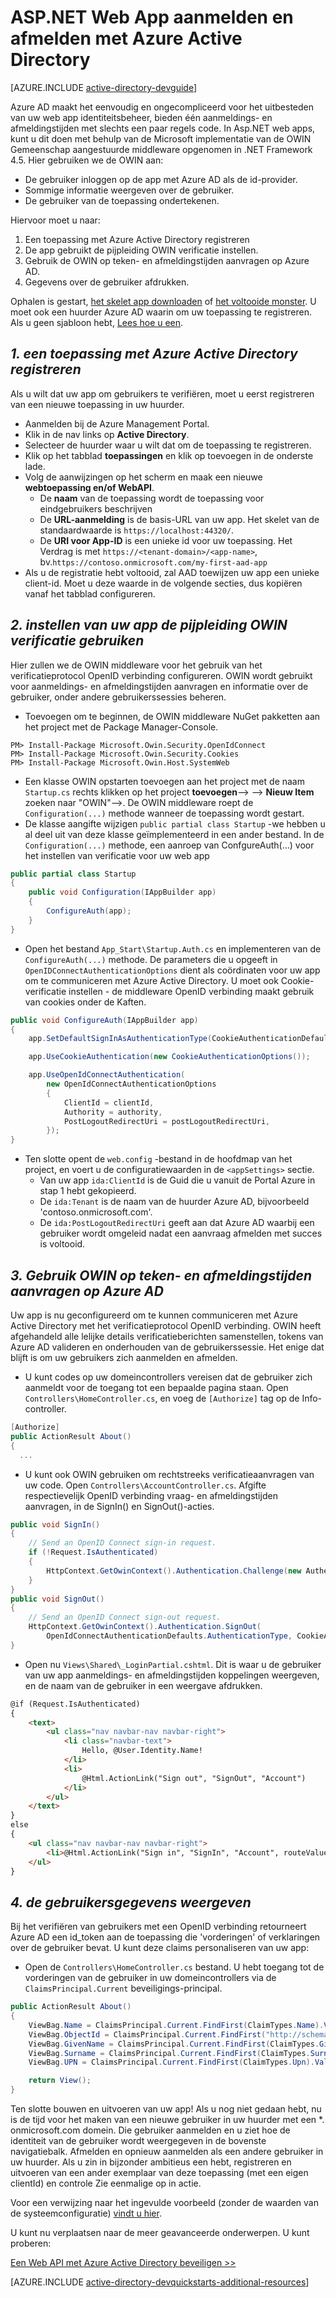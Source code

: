 <properties
    pageTitle="Azure AD .NET introductie | Microsoft Azure"
    description="Het bouwen van een .NET MVC Web App met Azure AD voor aanmelden integreert."
    services="active-directory"
    documentationCenter=".net"
    authors="dstrockis"
    manager="mbaldwin"
    editor=""/>

<tags
    ms.service="active-directory"
    ms.workload="identity"
    ms.tgt_pltfrm="na"
    ms.devlang="dotnet"
    ms.topic="article"
    ms.date="09/16/2016"
    ms.author="dastrock"/>

# <a name="aspnet-web-app-sign-in--sign-out-with-azure-ad"></a>ASP.NET Web App aanmelden en afmelden met Azure Active Directory

[AZURE.INCLUDE [active-directory-devguide](../../includes/active-directory-devguide.md)]

Azure AD maakt het eenvoudig en ongecompliceerd voor het uitbesteden van uw web app identiteitsbeheer, bieden één aanmeldings- en afmeldingstijden met slechts een paar regels code.  In Asp.NET web apps, kunt u dit doen met behulp van de Microsoft implementatie van de OWIN Gemeenschap aangestuurde middleware opgenomen in .NET Framework 4.5.  Hier gebruiken we de OWIN aan:
-   De gebruiker inloggen op de app met Azure AD als de id-provider.
-   Sommige informatie weergeven over de gebruiker.
-   De gebruiker van de toepassing ondertekenen.

Hiervoor moet u naar:

1. Een toepassing met Azure Active Directory registreren
2. De app gebruikt de pijpleiding OWIN verificatie instellen.
3. Gebruik de OWIN op teken- en afmeldingstijden aanvragen op Azure AD.
4. Gegevens over de gebruiker afdrukken.

Ophalen is gestart, [het skelet app downloaden](https://github.com/AzureADQuickStarts/WebApp-OpenIdConnect-DotNet/archive/skeleton.zip) of [het voltooide monster](https://github.com/AzureADQuickStarts/WebApp-OpenIdConnect-DotNet/archive/complete.zip).  U moet ook een huurder Azure AD waarin om uw toepassing te registreren.  Als u geen sjabloon hebt, [Lees hoe u een](active-directory-howto-tenant.md).

## <a name="1--register-an-application-with-azure-ad"></a>*1. een toepassing met Azure Active Directory registreren*
Als u wilt dat uw app om gebruikers te verifiëren, moet u eerst registreren van een nieuwe toepassing in uw huurder.

- Aanmelden bij de Azure Management Portal.
- Klik in de nav links op **Active Directory**.
- Selecteer de huurder waar u wilt dat om de toepassing te registreren.
- Klik op het tabblad **toepassingen** en klik op toevoegen in de onderste lade.
- Volg de aanwijzingen op het scherm en maak een nieuwe **webtoepassing en/of WebAPI**.
    - De **naam** van de toepassing wordt de toepassing voor eindgebruikers beschrijven
    -   De **URL-aanmelding** is de basis-URL van uw app.  Het skelet van de standaardwaarde is `https://localhost:44320/`.
    - De **URI voor App-ID** is een unieke id voor uw toepassing.  Het Verdrag is met `https://<tenant-domain>/<app-name>`, bv.`https://contoso.onmicrosoft.com/my-first-aad-app`
- Als u de registratie hebt voltooid, zal AAD toewijzen uw app een unieke client-id.  Moet u deze waarde in de volgende secties, dus kopiëren vanaf het tabblad configureren.

## <a name="2-set-up-your-app-to-use-the-owin-authentication-pipeline"></a>*2. instellen van uw app de pijpleiding OWIN verificatie gebruiken*
Hier zullen we de OWIN middleware voor het gebruik van het verificatieprotocol OpenID verbinding configureren.  OWIN wordt gebruikt voor aanmeldings- en afmeldingstijden aanvragen en informatie over de gebruiker, onder andere gebruikerssessies beheren.

-   Toevoegen om te beginnen, de OWIN middleware NuGet pakketten aan het project met de Package Manager-Console.

```
PM> Install-Package Microsoft.Owin.Security.OpenIdConnect
PM> Install-Package Microsoft.Owin.Security.Cookies
PM> Install-Package Microsoft.Owin.Host.SystemWeb
```

-   Een klasse OWIN opstarten toevoegen aan het project met de naam `Startup.cs` rechts klikken op het project **toevoegen**--> --> **Nieuw Item** zoeken naar "OWIN"-->.  De OWIN middleware roept de `Configuration(...)` methode wanneer de toepassing wordt gestart.
-   De klasse aangifte wijzigen `public partial class Startup` -we hebben u al deel uit van deze klasse geïmplementeerd in een ander bestand.  In de `Configuration(...)` methode, een aanroep van ConfgureAuth(...) voor het instellen van verificatie voor uw web app  

```C#
public partial class Startup
{
    public void Configuration(IAppBuilder app)
    {
        ConfigureAuth(app);
    }
}
```

-   Open het bestand `App_Start\Startup.Auth.cs` en implementeren van de `ConfigureAuth(...)` methode.  De parameters die u opgeeft in `OpenIDConnectAuthenticationOptions` dient als coördinaten voor uw app om te communiceren met Azure Active Directory.  U moet ook Cookie-verificatie instellen - de middleware OpenID verbinding maakt gebruik van cookies onder de Kaften.

```C#
public void ConfigureAuth(IAppBuilder app)
{
    app.SetDefaultSignInAsAuthenticationType(CookieAuthenticationDefaults.AuthenticationType);

    app.UseCookieAuthentication(new CookieAuthenticationOptions());

    app.UseOpenIdConnectAuthentication(
        new OpenIdConnectAuthenticationOptions
        {
            ClientId = clientId,
            Authority = authority,
            PostLogoutRedirectUri = postLogoutRedirectUri,
        });
}
```

-   Ten slotte opent de `web.config` -bestand in de hoofdmap van het project, en voert u de configuratiewaarden in de `<appSettings>` sectie.
    -   Van uw app `ida:ClientId` is de Guid die u vanuit de Portal Azure in stap 1 hebt gekopieerd.
    -   De `ida:Tenant` is de naam van de huurder Azure AD, bijvoorbeeld 'contoso.onmicrosoft.com'.
    -   De `ida:PostLogoutRedirectUri` geeft aan dat Azure AD waarbij een gebruiker wordt omgeleid nadat een aanvraag afmelden met succes is voltooid.

## <a name="3-use-owin-to-issue-sign-in-and-sign-out-requests-to-azure-ad"></a>*3. Gebruik OWIN op teken- en afmeldingstijden aanvragen op Azure AD*
Uw app is nu geconfigureerd om te kunnen communiceren met Azure Active Directory met het verificatieprotocol OpenID verbinding.  OWIN heeft afgehandeld alle lelijke details verificatieberichten samenstellen, tokens van Azure AD valideren en onderhouden van de gebruikerssessie.  Het enige dat blijft is om uw gebruikers zich aanmelden en afmelden.

- U kunt codes op uw domeincontrollers vereisen dat de gebruiker zich aanmeldt voor de toegang tot een bepaalde pagina staan.  Open `Controllers\HomeController.cs`, en voeg de `[Authorize]` tag op de Info-controller.

```C#
[Authorize]
public ActionResult About()
{
  ...
```

-   U kunt ook OWIN gebruiken om rechtstreeks verificatieaanvragen van uw code.  Open `Controllers\AccountController.cs`.  Afgifte respectievelijk OpenID verbinding vraag- en afmeldingstijden aanvragen, in de SignIn() en SignOut()-acties.

```C#
public void SignIn()
{
    // Send an OpenID Connect sign-in request.
    if (!Request.IsAuthenticated)
    {
        HttpContext.GetOwinContext().Authentication.Challenge(new AuthenticationProperties { RedirectUri = "/" }, OpenIdConnectAuthenticationDefaults.AuthenticationType);
    }
}
public void SignOut()
{
    // Send an OpenID Connect sign-out request.
    HttpContext.GetOwinContext().Authentication.SignOut(
        OpenIdConnectAuthenticationDefaults.AuthenticationType, CookieAuthenticationDefaults.AuthenticationType);
}
```

-   Open nu `Views\Shared\_LoginPartial.cshtml`.  Dit is waar u de gebruiker van uw app aanmeldings- en afmeldingstijden koppelingen weergeven, en de naam van de gebruiker in een weergave afdrukken.

```HTML
@if (Request.IsAuthenticated)
{
    <text>
        <ul class="nav navbar-nav navbar-right">
            <li class="navbar-text">
                Hello, @User.Identity.Name!
            </li>
            <li>
                @Html.ActionLink("Sign out", "SignOut", "Account")
            </li>
        </ul>
    </text>
}
else
{
    <ul class="nav navbar-nav navbar-right">
        <li>@Html.ActionLink("Sign in", "SignIn", "Account", routeValues: null, htmlAttributes: new { id = "loginLink" })</li>
    </ul>
}
```

## <a name="4--display-user-information"></a>*4. de gebruikersgegevens weergeven*
Bij het verifiëren van gebruikers met een OpenID verbinding retourneert Azure AD een id_token aan de toepassing die 'vorderingen' of verklaringen over de gebruiker bevat.  U kunt deze claims personaliseren van uw app:

- Open de `Controllers\HomeController.cs` bestand.  U hebt toegang tot de vorderingen van de gebruiker in uw domeincontrollers via de `ClaimsPrincipal.Current` beveiligings-principal.

```C#
public ActionResult About()
{
    ViewBag.Name = ClaimsPrincipal.Current.FindFirst(ClaimTypes.Name).Value;
    ViewBag.ObjectId = ClaimsPrincipal.Current.FindFirst("http://schemas.microsoft.com/identity/claims/objectidentifier").Value;
    ViewBag.GivenName = ClaimsPrincipal.Current.FindFirst(ClaimTypes.GivenName).Value;
    ViewBag.Surname = ClaimsPrincipal.Current.FindFirst(ClaimTypes.Surname).Value;
    ViewBag.UPN = ClaimsPrincipal.Current.FindFirst(ClaimTypes.Upn).Value;

    return View();
}
```

Ten slotte bouwen en uitvoeren van uw app!  Als u nog niet gedaan hebt, nu is de tijd voor het maken van een nieuwe gebruiker in uw huurder met een *. onmicrosoft.com domein.  Die gebruiker aanmelden en u ziet hoe de identiteit van de gebruiker wordt weergegeven in de bovenste navigatiebalk.  Afmelden en opnieuw aanmelden als een andere gebruiker in uw huurder.  Als u zin in bijzonder ambitieus een hebt, registreren en uitvoeren van een ander exemplaar van deze toepassing (met een eigen clientId) en controle Zie eenmalige op in actie.

Voor een verwijzing naar het ingevulde voorbeeld (zonder de waarden van de systeemconfiguratie) [vindt u hier](https://github.com/AzureADQuickStarts/WebApp-OpenIdConnect-DotNet/archive/complete.zip).  

U kunt nu verplaatsen naar de meer geavanceerde onderwerpen.  U kunt proberen:

[Een Web API met Azure Active Directory beveiligen >>](active-directory-devquickstarts-webapi-dotnet.md)

[AZURE.INCLUDE [active-directory-devquickstarts-additional-resources](../../includes/active-directory-devquickstarts-additional-resources.md)]
